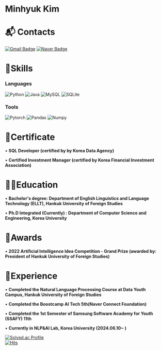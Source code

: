 # Minhyuk Kim

# :mailbox_with_mail: Contacts
[![Gmail Badge](https://img.shields.io/badge/Gmail-d14836?style=flat-square&logo=Gmail&logoColor=white&link=mailto:mhkim092929@gmail.com)](mailto:mhkim092929@gmail.com)
[![Naver Badge](https://img.shields.io/badge/Naver-03C75A?style=flat-square&logo=Naver&logoColor=white&link=mailto:mhkim0929@naver.com)](mailto:mhkim0929@naver.com)     

# 💪Skills
### Languages
![Python](https://img.shields.io/badge/Python-3776AB.svg?&style=for-the-badge&logo=Python&logoColor=white)
![Java](https://img.shields.io/badge/Java-007396.svg?&style=for-the-badge&logo=Java&logoColor=white)
![MySQL](https://img.shields.io/badge/MySQL-4479A1.svg?&style=for-the-badge&logo=MySQL&logoColor=white)
![SQLite](https://img.shields.io/badge/SQLite-003B57.svg?&style=for-the-badge&logo=SQLite&logoColor=white)
### Tools
![Pytorch](https://img.shields.io/badge/Pytorch-EE4C2C.svg?&style=for-the-badge&logo=Pytorch&logoColor=white)
![Pandas](https://img.shields.io/badge/Pandas-150458.svg?&style=for-the-badge&logo=Pandas&logoColor=white)
![Numpy](https://img.shields.io/badge/Numpy-013243.svg?&style=for-the-badge&logo=Numpy&logoColor=white)
# 📃Certificate
• **SQL Developer (certified by by Korea Data Agency)**    
     
• **Certified Investment Manager (certified by Korea Financial Investment Association)**

# 👨‍🎓Education
• **Bachelor's degree: Department of English Linguistics and Language Technology (ELLT), Hankuk University of Foreign Studies**    
      
• **Ph.D Integrated (Currently) : Department of Computer Science and Engineering, Korea University**   
    
# 🥇Awards
• **2022 Artificial Intelligence Idea Competition - Grand Prize (awarded by: President of Hankuk University of Foreign Studies)**
# 🤩Experience
• **Completed the Natural Language Processing Course at Data Youth Campus, Hankuk University of Foreign Studies**  
    
• **Completed the Boostcamp AI Tech 5th(Naver Connect Foundation)**   
     
• **Completed the 1st Semester of Samsung Software Academy for Youth (SSAFY) 11th**    
    
• **Currently in NLP&AI Lab, Korea University (2024.06.10~ )**   

[![Solved.ac Profile](http://mazassumnida.wtf/api/v2/generate_badge?boj=mhkim0929)](https://solved.ac/mhkim0929/)     
[![Hits](https://hits.seeyoufarm.com/api/count/incr/badge.svg?url=https%3A%2F%2Fgithub.com%2FTheTensor&count_bg=%23282D00&title_bg=%2307EC65&icon=&icon_color=%23E7E7E7&title=hits&edge_flat=false)](https://hits.seeyoufarm.com)
      
